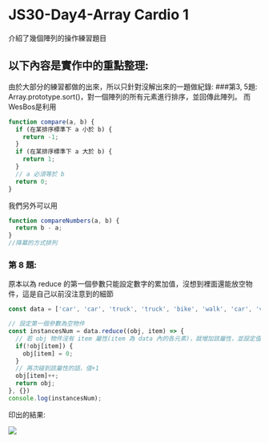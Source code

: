 # JS30-Day4-Array Cardio 1
介紹了幾個陣列的操作練習題目

## 以下內容是實作中的重點整理:
由於大部分的練習都做的出來，所以只針對沒解出來的一題做紀錄:
###第3, 5題:
Array.prototype.sort()，對一個陣列的所有元素進行排序，並回傳此陣列。
而WesBos是利用
```Javascript
function compare(a, b) {
  if (在某排序標準下 a 小於 b) {
    return -1;
  }
  if (在某排序標準下 a 大於 b) {
    return 1;
  }
  // a 必須等於 b
  return 0;
}
```
我們另外可以用

```Javascript
function compareNumbers(a, b) {
  return b - a;
}
//降冪的方式排列
```

### 第 8 題:
原本以為 reduce 的第一個參數只能設定數字的累加值，沒想到裡面還能放空物件，這是自己以前沒注意到的細節
```javascript
const data = ['car', 'car', 'truck', 'truck', 'bike', 'walk', 'car', 'van', 'bike', 'walk', 'car', 'van', 'car', 'truck'];

// 設定第一個參數為空物件
const instancesNum = data.reduce((obj, item) => {
  // 若 obj 物件沒有 item 屬性(item 為 data 內的各元素)，就增加該屬性，並設定值為 0
  if(!obj[item]) {
    obj[item] = 0;
  }
  // 再次碰到該屬性的話，值+1
  obj[item]++;
  return obj;
}, {})
console.log(instancesNum);
```

印出的結果:

![](https://i.imgur.com/mmmwSEz.png)
